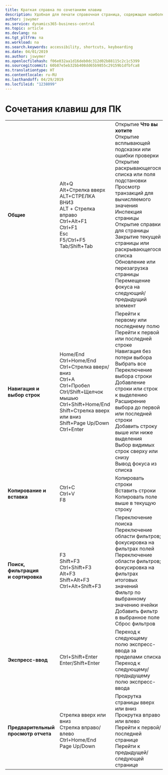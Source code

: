 ```yaml
---
title: Краткая справка по сочетаниям клавиш
description: Удобная для печати справочная страница, содержащая наиболее популярные сочетания клавиш.
author: jswymer
ms.service: dynamics365-business-central
ms.topic: article
ms.devlang: na
ms.tgt_pltfrm: na
ms.workload: na
ms.search.keywords: accessibility, shortcuts, keyboarding
ms.date: 04/01/2019
ms.author: jswymer
ms.openlocfilehash: f06e032aa1d16deb0dc312d02b88115c2c1c5399
ms.sourcegitcommit: 60b87e5eb32bb408dd65b9855c29159b1dfbfca8
ms.translationtype: HT
ms.contentlocale: ru-RU
ms.lasthandoff: 04/29/2019
ms.locfileid: "1238099"
---
```

# <a name="pc-keyboard-shortcuts"></a>Сочетания клавиш для ПК

||||  
|----------------|-----------|----------------|
|**Общие**|Alt+Q<br />Alt+Стрелка вверх<br />ALT+СТРЕЛКА ВНИЗ<br />ALT + Стрелка вправо<br />Ctrl+Alt+F1<br />Ctrl+F1<br />Esc<br />F5/Ctrl+F5<br />Tab/Shift+Tab<br />|Открытие **Что вы хотите**<br />Открытие всплывающей подсказки или ошибки проверки<br />Открытие раскрывающегося списка или поля подстановки<br />Просмотр транзакций для вычисляемого значения<br />Инспекция страницы<br />Открытие справки для страницы<br />Закрытие текущей страницы или раскрывающегося списка<br />Обновление или перезагрузка страницы<br />Перемещение фокуса на следующий/предыдущий элемент|
|**Навигация и <br />выбор строк**| Home/End<br />Ctrl+Home/End <br />Ctrl+Стрелка вверх/вниз<br />Ctrl+A <br />Ctrl+Пробел<br />Ctrl/Shift+Щелчок мышью<br />Ctrl+Shift+Home/End<br />Shift+Стрелка вверх или вниз<br />Shift+Page Up/Down<br />Ctrl+Enter| Перейти к первому или последнему полю<br />Перейти к первой или последней строке<br />Навигация без потери выбора<br />Выбрать все<br />Переключение выбора строки<br /> Добавление строки или строк к выделению<br />Расширение выбора до первой или последней строки<br />Добавить строку выше или ниже выделения<br />Выбор видимых строк сверху или снизу <br />Вывод фокуса из списка|
|**Копирование и вставка**|Ctrl+C<br />Ctrl+V<br />F8|Копировать строки<br />Вставить строки<br />Копировать поле выше в текущую строку|
|**Поиск, фильтрация <br />и сортировка**|F3<br />Shift+F3<br />Ctrl+Shift+F3<br />Alt+F3<br />Shift+Alt+F3<br />Ctrl+Alt+Shift+F3|Переключение поиска<br />Переключение области фильтров; фокусировка на фильтрах полей<br />Переключение области фильтров; фокусировка на фильтрах итоговых значений<br />Фильтр по выбранному значению ячейки<br />Добавить фильтр в выбранное поле<br />Сброс фильтров|
|**Экспресс-ввод**|Ctrl+Shift+Enter<br />Enter/Shift+Enter|Переход к следующему полю экспресс-ввода за пределами списка<br />Переход к следующему/предыдущему полю экспресс-ввода|
|**Предварительный просмотр отчета**|Стрелка вверх или вниз<br />Стрелка вправо/влево<br />Ctrl+Home/End<br />Page Up/Down|Прокрутка страницы вверх или вниз<br />Прокрутка вправо или влево <br />Перейти к первой/последней странице<br />Перейти к предыдущей/следующей странице|
